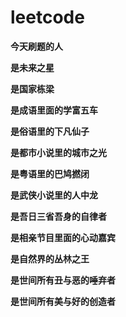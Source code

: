 # leetcode

**今天刷题的人**

**是未来之星**

**是国家栋梁**

**是成语里面的学富五车**

**是俗语里的下凡仙子**

**是都市小说里的城市之光**

**是粤语里的巴鸠撚闭**

**是武侠小说里的人中龙**

**是吾日三省吾身的自律者**

**是相亲节目里面的心动嘉宾**

**是自然界的丛林之王**

**是世间所有丑与恶的唾弃者**

**是世间所有美与好的创造者**

